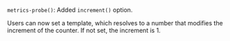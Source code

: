 `metrics-probe()`: Added `increment()` option.

Users can now set a template, which resolves to a number that modifies
the increment of the counter. If not set, the increment is 1.
